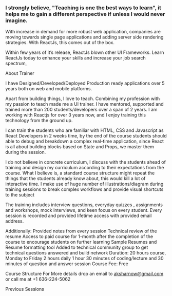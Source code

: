 ### I strongly believe, "Teaching is one the best ways to learn", it helps me to gain a different perspective if unless I would never imagine.

With increase in demand for more robust web application, companies are moving towards single page applications and adding server side rendering strategies. With ReactJs, this comes out of the box.

Within few years of it’s release, ReactJs blown other UI Frameworks. Learn ReactJs today to enhance your skills and increase your job search spectrum,

About Trainer 

I have Designed/Developed/Deployed Production ready applications over 5 years both on web and mobile platforms.

Apart from building things, I love to teach. Combining my profession with my passion to teach made me a UI trainer. I have mentored, supported and trained more than 200 students/developers over a span of 2 years. I am working with Reactjs for over 3 years now, and I enjoy training this technology from the ground up.

I can train the students who are familiar with HTML, CSS and Javascript as React Developers in 2 weeks time, by the end of the course students should able to debug and breakdown a complex real-time application, since React is all about building blocks based on State and Props, we master them during the session.

I do not believe in concrete curriculum, I discuss with the students ahead of training and design my curriculum according to their expectations from the course. What I believe is, a standard course structure might repeat the things that the students already know about, this would kill a lot of interactive time. I make use of huge number of illustrations/diagram during training sessions to break complex workflows and provide visual shortcuts to the subject

The training includes interview questions, everyday quizzes , assignments and workshops, mock interviews, and keen focus on every student. Every session is recorded and provided lifetime access with provided email address.

Additionally:
Provided notes from every session
Technical review of the resume
Access to paid course for 1-month after the completion of the course to encourage students on further learning
Sample Resumes and Resume formatting tool
Added to technical community group to get technical questions answered and build network
Duration:
20 hours course, Monday to Friday
2 hours daily
1 hour 30 minutes of coding/lecture and 30 minutes of question and answer session
Course Fee: 
Free

Course Structure
For More details drop an email to aksharnow@gmail.com or call me at +1 636-224-5062


Previous Sessions
